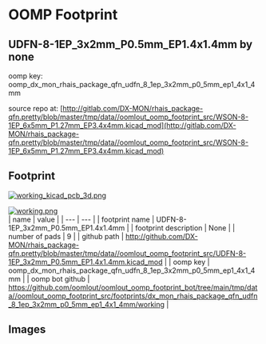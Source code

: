 # OOMP Footprint  
## UDFN-8-1EP_3x2mm_P0.5mm_EP1.4x1.4mm  by none  
  
oomp key: oomp_dx_mon_rhais_package_qfn_udfn_8_1ep_3x2mm_p0_5mm_ep1_4x1_4mm  
  
source repo at: [http://gitlab.com/DX-MON/rhais_package-qfn.pretty/blob/master/tmp/data//oomlout_oomp_footprint_src/WSON-8-1EP_6x5mm_P1.27mm_EP3.4x4mm.kicad_mod](http://gitlab.com/DX-MON/rhais_package-qfn.pretty/blob/master/tmp/data//oomlout_oomp_footprint_src/WSON-8-1EP_6x5mm_P1.27mm_EP3.4x4mm.kicad_mod)  
## Footprint  
  
[![working_kicad_pcb_3d.png](working_kicad_pcb_3d_600.png)](working_kicad_pcb_3d.png)  
  
[![working.png](working_600.png)](working.png)  
| name | value | 
| --- | --- | 
| footprint name | UDFN-8-1EP_3x2mm_P0.5mm_EP1.4x1.4mm | 
| footprint description | None | 
| number of pads | 9 | 
| github path | http://github.com/DX-MON/rhais_package-qfn.pretty/blob/master/tmp/data//oomlout_oomp_footprint_src/UDFN-8-1EP_3x2mm_P0.5mm_EP1.4x1.4mm.kicad_mod | 
| oomp key | oomp_dx_mon_rhais_package_qfn_udfn_8_1ep_3x2mm_p0_5mm_ep1_4x1_4mm | 
| oomp bot github | https://github.com/oomlout/oomlout_oomp_footprint_bot/tree/main/tmp/data//oomlout_oomp_footprint_src/footprints/dx_mon_rhais_package_qfn_udfn_8_1ep_3x2mm_p0_5mm_ep1_4x1_4mm/working | 
## Images  
